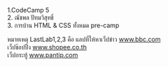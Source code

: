 1.CodeCamp 5 <br/>
2. ณัชพล ปัทมวิสุทธิ์ <br/>
3. การบ้าน HTML & CSS ทั้งหมด pre-camp <br/>

หมายเหตุ LastLab1,2,3 คือ 
แลปที่ให้หาเว็ปข่าว www.bbc.com <br/>
เว็ปช๊อปปิ้ง www.shopee.co.th<br/>
เว็ปกระทู้ www.pantip.com


